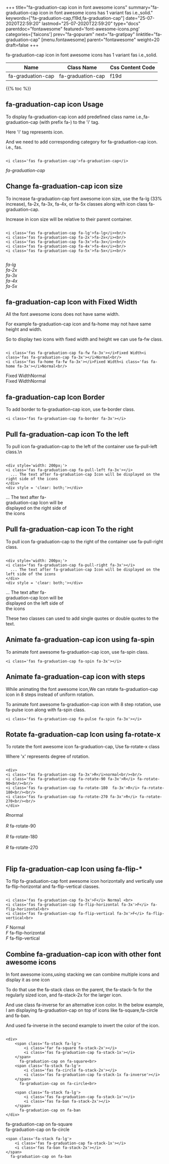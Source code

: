 +++
title="fa-graduation-cap icon in font awesome icons"
summary="fa-graduation-cap icon in font awesome icons has 1 variant fas i.e.,solid."
keywords=["fa-graduation-cap,f19d,fa-graduation-cap"]
date="25-07-2020T22:59:20"
lastmod="25-07-2020T22:59:20"
type="docs"
parentdoc="fontawesome"
featured='font-awesome-icons.png'
categories=['faicons']
prev="fa-gopuram"
next="fa-gratipay"
linktitle="fa-graduation-cap"
[menu.fontawesome]
parent="fontawesome"
weight=20
draft=false
+++


fa-graduation-cap icon in font awesome icons has 1 variant fas i.e.,solid.

<div class='table-responsive'><table class='table'><thead><tr><th>Name</th><th>Class Name</th><th>Css Content Code</th></tr></thead><tbody><tr><td>fa-graduation-cap</td><td>fa-graduation-cap</td><td>f19d</td></tr></tbody></table></div>


{{% toc %}}


## fa-graduation-cap icon Usage

To display fa-graduation-cap icon add predefined class name i.e.,fa-graduation-cap (with prefix fa-) to the 'i' tag.

Here 'i' tag represents icon.

And we need to add corresponding category for fa-graduation-cap icon. i.e., fas.


```

<i class='fas fa-graduation-cap'>fa-graduation-cap</i>
```

<i class='fas fa-graduation-cap'>fa-graduation-cap</i>




## Change fa-graduation-cap icon size
To increase fa-graduation-cap font awesome icon size, use the fa-lg (33% increase), fa-2x, fa-3x, fa-4x, or fa-5x classes along with icon class fa-graduation-cap.

Increase in icon size will be relative to their parent container. 

```

<i class='fas fa-graduation-cap fa-lg'>fa-lg</i><br/>
<i class='fas fa-graduation-cap fa-2x'>fa-2x</i><br/>
<i class='fas fa-graduation-cap fa-3x'>fa-3x</i><br/>
<i class='fas fa-graduation-cap fa-4x'>fa-4x</i><br/>
<i class='fas fa-graduation-cap fa-5x'>fa-5x</i><br/>
            
```

<i class='fas fa-graduation-cap fa-lg'>fa-lg</i><br/>
<i class='fas fa-graduation-cap fa-2x'>fa-2x</i><br/>
<i class='fas fa-graduation-cap fa-3x'>fa-3x</i><br/>
<i class='fas fa-graduation-cap fa-4x'>fa-4x</i><br/>
<i class='fas fa-graduation-cap fa-5x'>fa-5x</i><br/>
            



## fa-graduation-cap Icon with Fixed Width 

All the font awesome icons does not have same width.

For example fa-graduation-cap icon and fa-home may not have same height and width.

So to display two icons with fixed width and height we can use fa-fw class.


```

<i class='fas fa-graduation-cap fa-fw fa-3x'></i>Fixed Width<i class='fas fa-graduation-cap fa-3x'></i>Normal<br/>
<i class='fas fa-home fa-fw fa-3x'></i>Fixed Width<i class='fas fa-home fa-3x'></i>Normal<br/>
```

<i class='fas fa-graduation-cap fa-fw fa-3x'></i>Fixed Width<i class='fas fa-graduation-cap fa-3x'></i>Normal<br/>
<i class='fas fa-home fa-fw fa-3x'></i>Fixed Width<i class='fas fa-home fa-3x'></i>Normal<br/>



## fa-graduation-cap Icon Border 

To add border to fa-graduation-cap icon, use fa-border class.


```
<i class='fas fa-graduation-cap fa-border fa-3x'></i>

```
<i class='fas fa-graduation-cap fa-border fa-3x'></i>





## Pull fa-graduation-cap icon To the left

To pull icon fa-graduation-cap to the left of the container use fa-pull-left class.\n

```

<div style='width: 200px;'>
<i class='fas fa-graduation-cap fa-pull-left fa-3x'></i>
  ... The text after fa-graduation-cap Icon will be displayed on the right side of the icons
</div>
<div style = 'clear: both;'></div>
```

<div style='width: 200px;'>
<i class='fas fa-graduation-cap fa-pull-left fa-3x'></i>
  ... The text after fa-graduation-cap Icon will be displayed on the right side of the icons
</div>
<div style = 'clear: both;'></div>




## Pull fa-graduation-cap icon To the right
To pull icon fa-graduation-cap to the right of the container use fa-pull-right class.

```

<div style='width: 200px;'>
<i class='fas fa-graduation-cap fa-pull-right fa-3x'></i>
  ... The text after fa-graduation-cap Icon will be displayed on the left side of the icons
</div>
<div style = 'clear: both;'></div>
```

<div style='width: 200px;'>
<i class='fas fa-graduation-cap fa-pull-right fa-3x'></i>
  ... The text after fa-graduation-cap Icon will be displayed on the left side of the icons
</div>
<div style = 'clear: both;'></div>

These two classes can used to add single quotes or double quotes to the text.


## Animate fa-graduation-cap icon using fa-spin
To animate font awesome fa-graduation-cap icon, use fa-spin class.

```
<i class='fas fa-graduation-cap fa-spin fa-3x'></i>
```
<i class='fas fa-graduation-cap fa-spin fa-3x'></i>




## Animate fa-graduation-cap icon with steps
While animating the font awesome icon,We can rotate fa-graduation-cap icon in 8 steps instead of uniform rotation.

To animate font awesome fa-graduation-cap icon with 8 step rotation, use fa-pulse icon along with fa-spin class.


```
<i class='fas fa-graduation-cap fa-pulse fa-spin fa-3x'></i>

```
<i class='fas fa-graduation-cap fa-pulse fa-spin fa-3x'></i>





## Rotate fa-graduation-cap Icon using fa-rotate-x
To rotate the font awesome icon fa-graduation-cap, Use fa-rotate-x class

Where 'x' represents degree of rotation.


```

<div>
<i class='fas fa-graduation-cap fa-3x'>R</i>normal<br/><br/>
<i class='fas fa-graduation-cap fa-rotate-90 fa-3x'>R</i> fa-rotate-90<br/><br/> 
<i class='fas fa-graduation-cap fa-rotate-180  fa-3x'>R</i> fa-rotate-180<br/><br/> 
<i class='fas fa-graduation-cap fa-rotate-270 fa-3x'>R</i> fa-rotate-270<br/><br/>
</div>
```

<div>
<i class='fas fa-graduation-cap fa-3x'>R</i>normal<br/><br/>
<i class='fas fa-graduation-cap fa-rotate-90 fa-3x'>R</i> fa-rotate-90<br/><br/> 
<i class='fas fa-graduation-cap fa-rotate-180  fa-3x'>R</i> fa-rotate-180<br/><br/> 
<i class='fas fa-graduation-cap fa-rotate-270 fa-3x'>R</i> fa-rotate-270<br/><br/>
</div>




## Flip fa-graduation-cap Icon using fa-flip-*
To flip fa-graduation-cap font awesome icon horizontally and vertically use fa-flip-horizontal and fa-flip-vertical classes. 

```

<i class='fas fa-graduation-cap fa-3x'>F</i> Normal <br>
<i class='fas fa-graduation-cap fa-flip-horizontal fa-3x'>F</i> fa-flip-horizontal<br>
<i class='fas fa-graduation-cap fa-flip-vertical fa-3x'>F</i> fa-flip-vertical<br>
```

<i class='fas fa-graduation-cap fa-3x'>F</i> Normal <br>
<i class='fas fa-graduation-cap fa-flip-horizontal fa-3x'>F</i> fa-flip-horizontal<br>
<i class='fas fa-graduation-cap fa-flip-vertical fa-3x'>F</i> fa-flip-vertical<br>




## Combine fa-graduation-cap icon with other font awesome icons
In font awesome icons,using stacking we can combine multiple icons and display it as one icon 

To do that use the fa-stack class on the parent, the fa-stack-1x for the regularly sized icon, and fa-stack-2x for the larger icon.

And use class fa-inverse for an alternative icon color. 
In the below example, I am displaying fa-graduation-cap on top of icons like fa-square,fa-circle and fa-ban.

And used fa-inverse in the second example to invert the color of the icon.

```

<div>
    <span class='fa-stack fa-lg'>
        <i class='far fa-square fa-stack-2x'></i>
        <i class='fas fa-graduation-cap fa-stack-1x'></i>
    </span>
      fa-graduation-cap on fa-square<br>
    <span class='fa-stack fa-lg'>
        <i class='fas fa-circle fa-stack-2x'></i>
        <i class='fas fa-graduation-cap fa-stack-1x fa-inverse'></i>
    </span>
      fa-graduation-cap on fa-circle<br>

    <span class='fa-stack fa-lg'>
        <i class='fas fa-graduation-cap fa-stack-1x'></i>
        <i class='fas fa-ban fa-stack-2x'></i>
    </span>
      fa-graduation-cap on fa-ban
</div>
```

<div>
    <span class='fa-stack fa-lg'>
        <i class='far fa-square fa-stack-2x'></i>
        <i class='fas fa-graduation-cap fa-stack-1x'></i>
    </span>
      fa-graduation-cap on fa-square<br>
    <span class='fa-stack fa-lg'>
        <i class='fas fa-circle fa-stack-2x'></i>
        <i class='fas fa-graduation-cap fa-stack-1x fa-inverse'></i>
    </span>
      fa-graduation-cap on fa-circle<br>

    <span class='fa-stack fa-lg'>
        <i class='fas fa-graduation-cap fa-stack-1x'></i>
        <i class='fas fa-ban fa-stack-2x'></i>
    </span>
      fa-graduation-cap on fa-ban
</div>






